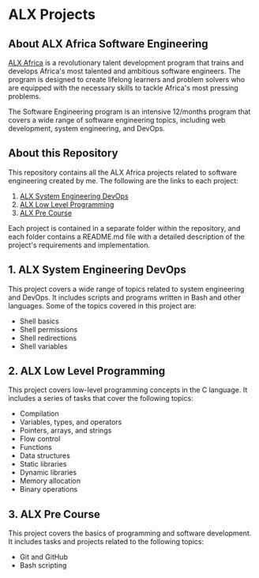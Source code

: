 # ALX Projects

## About ALX Africa Software Engineering
[ALX Africa](https://www.alxafrica.com/) is a revolutionary talent development program that trains and develops Africa's most talented and ambitious software engineers. The program is designed to create lifelong learners and problem solvers who are equipped with the necessary skills to tackle Africa's most pressing problems.

The Software Engineering program is an intensive 12/months program that covers a wide range of software engineering topics, including web development, system engineering, and DevOps.

## About this Repository
This repository contains all the ALX Africa projects related to software engineering created by me. The following are the links to each project:

1. [ALX System Engineering DevOps](https://github.com/zakelh6/alx-system_engineering-devops)
2. [ALX Low Level Programming](https://github.com/zakelh6/alx-low_level_programming)
3. [ALX Pre Course](https://github.com/zakelh6/alx-pre_course)

Each project is contained in a separate folder within the repository, and each folder contains a README.md file with a detailed description of the project's requirements and implementation.

## 1. ALX System Engineering DevOps
This project covers a wide range of topics related to system engineering and DevOps. It includes scripts and programs written in Bash and other languages. Some of the topics covered in this project are:

- Shell basics
- Shell permissions
- Shell redirections
- Shell variables

## 2. ALX Low Level Programming
This project covers low-level programming concepts in the C language. It includes a series of tasks that cover the following topics:

- Compilation
- Variables, types, and operators
- Pointers, arrays, and strings
- Flow control
- Functions
- Data structures
- Static libraries
- Dynamic libraries
- Memory allocation
- Binary operations

## 3. ALX Pre Course
This project covers the basics of programming and software development. It includes tasks and projects related to the following topics:

- Git and GitHub
- Bash scripting
